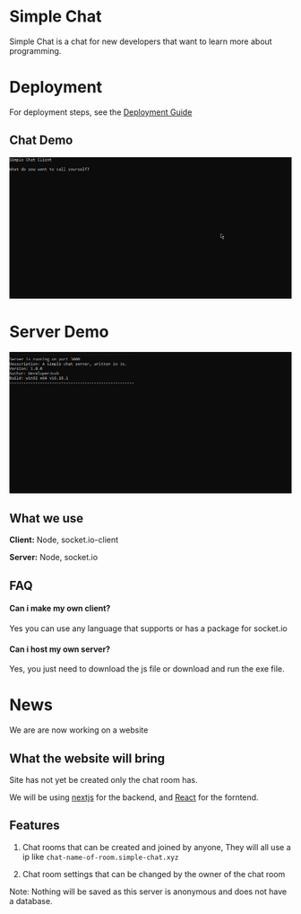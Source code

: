 # Simple Chat

Simple Chat is a chat for new developers that want to learn more about programming.

# Deployment

For deployment steps, see the [Deployment Guide](https://github.com/DeveloperJosh/Simple-Chat/blob/master/src/server-side/Readme.md)

## Chat Demo

![](https://github.com/DeveloperJosh/Simple-Chat/blob/master/images/cmd_demo.gif)

# Server Demo
![](https://github.com/DeveloperJosh/Simple-Chat/blob/master/images/server_image.png)

## What we use

**Client:** Node, socket.io-client

**Server:** Node, socket.io


## FAQ

#### Can i make my own client?

Yes you can use any language that supports or has a package for socket.io

#### Can i host my own server?

Yes, you just need to download the js file or download and run the exe file.

# News
We are are now working on a website

## What the website will bring
Site has not yet be created only the chat room has.

We will be using [nextjs](https://nextjs.org/) for the backend,
and [React](https://reactjs.org/) for the forntend.

## Features

1. Chat rooms that can be created and joined by anyone, They will all use a ip like `chat-name-of-room.simple-chat.xyz`

2. Chat room settings that can be changed by the owner of the chat room

Note: Nothing will be saved as this server is anonymous and does not have a database.